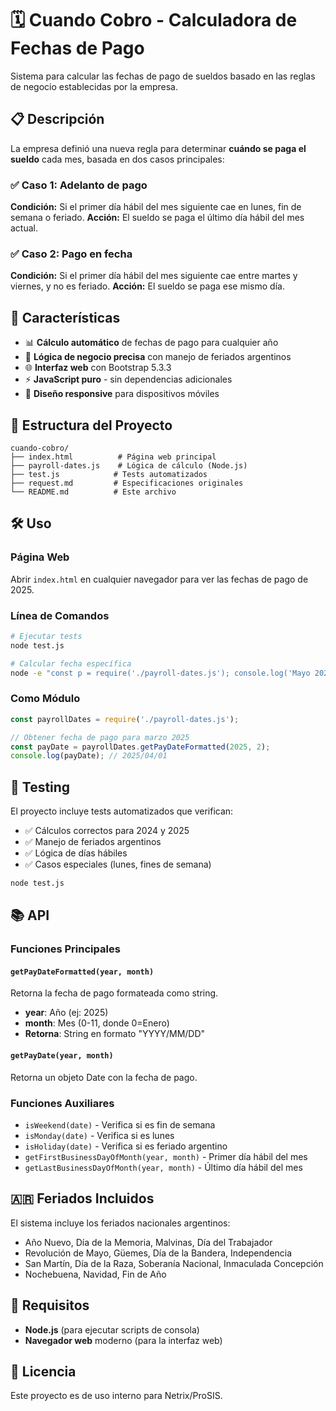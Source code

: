 # 🗓️ Cuando Cobro - Calculadora de Fechas de Pago

Sistema para calcular las fechas de pago de sueldos basado en las reglas de negocio establecidas por la empresa.

## 📋 Descripción

La empresa definió una nueva regla para determinar **cuándo se paga el sueldo** cada mes, basada en dos casos principales:

### ✅ Caso 1: Adelanto de pago
**Condición:** Si el primer día hábil del mes siguiente cae en lunes, fin de semana o feriado.
**Acción:** El sueldo se paga el último día hábil del mes actual.

### ✅ Caso 2: Pago en fecha
**Condición:** Si el primer día hábil del mes siguiente cae entre martes y viernes, y no es feriado.
**Acción:** El sueldo se paga ese mismo día.

## 🚀 Características

- 📊 **Cálculo automático** de fechas de pago para cualquier año
- 🎯 **Lógica de negocio precisa** con manejo de feriados argentinos
- 🌐 **Interfaz web** con Bootstrap 5.3.3
- ⚡ **JavaScript puro** - sin dependencias adicionales
- 📱 **Diseño responsive** para dispositivos móviles

## 📁 Estructura del Proyecto

```
cuando-cobro/
├── index.html          # Página web principal
├── payroll-dates.js    # Lógica de cálculo (Node.js)
├── test.js            # Tests automatizados
├── request.md         # Especificaciones originales
└── README.md          # Este archivo
```

## 🛠️ Uso

### Página Web
Abrir `index.html` en cualquier navegador para ver las fechas de pago de 2025.

### Línea de Comandos
```bash
# Ejecutar tests
node test.js

# Calcular fecha específica
node -e "const p = require('./payroll-dates.js'); console.log('Mayo 2025:', p.getPayDateFormatted(2025, 4));"
```

### Como Módulo
```javascript
const payrollDates = require('./payroll-dates.js');

// Obtener fecha de pago para marzo 2025
const payDate = payrollDates.getPayDateFormatted(2025, 2);
console.log(payDate); // 2025/04/01
```

## 🧪 Testing

El proyecto incluye tests automatizados que verifican:
- ✅ Cálculos correctos para 2024 y 2025
- ✅ Manejo de feriados argentinos
- ✅ Lógica de días hábiles
- ✅ Casos especiales (lunes, fines de semana)

```bash
node test.js
```

## 📚 API

### Funciones Principales

#### `getPayDateFormatted(year, month)`
Retorna la fecha de pago formateada como string.
- **year**: Año (ej: 2025)
- **month**: Mes (0-11, donde 0=Enero)
- **Retorna**: String en formato "YYYY/MM/DD"

#### `getPayDate(year, month)`
Retorna un objeto Date con la fecha de pago.

### Funciones Auxiliares

- `isWeekend(date)` - Verifica si es fin de semana
- `isMonday(date)` - Verifica si es lunes
- `isHoliday(date)` - Verifica si es feriado argentino
- `getFirstBusinessDayOfMonth(year, month)` - Primer día hábil del mes
- `getLastBusinessDayOfMonth(year, month)` - Último día hábil del mes

## 🇦🇷 Feriados Incluidos

El sistema incluye los feriados nacionales argentinos:
- Año Nuevo, Día de la Memoria, Malvinas, Día del Trabajador
- Revolución de Mayo, Güemes, Día de la Bandera, Independencia
- San Martín, Día de la Raza, Soberanía Nacional, Inmaculada Concepción
- Nochebuena, Navidad, Fin de Año

## 🔧 Requisitos

- **Node.js** (para ejecutar scripts de consola)
- **Navegador web** moderno (para la interfaz web)

## 📝 Licencia

Este proyecto es de uso interno para Netrix/ProSIS.
